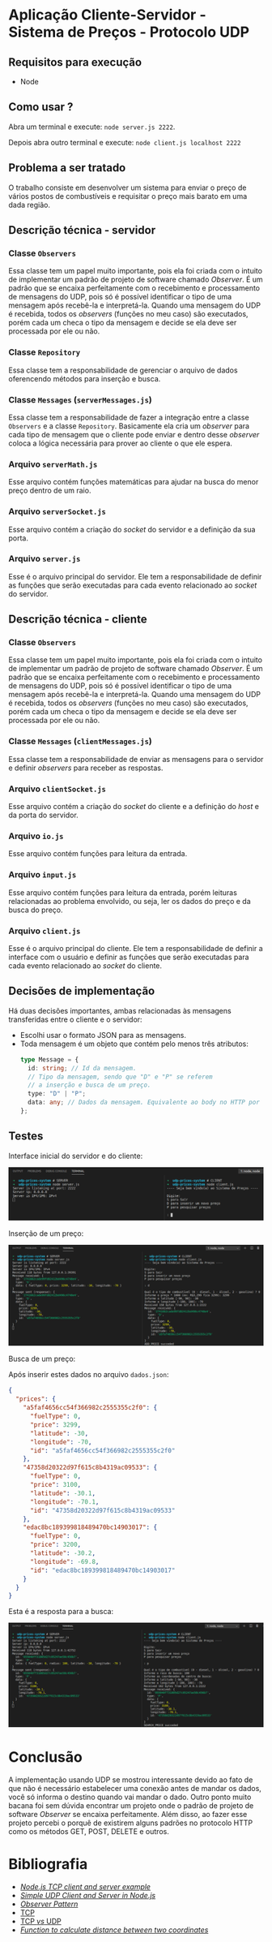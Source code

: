 # Aplicação Cliente-Servidor - Sistema de Preços - Protocolo UDP

## Requisitos para execução

- Node

## Como usar ?

Abra um terminal e execute: `node server.js 2222`.

Depois abra outro terminal e execute: `node client.js localhost 2222`

## Problema a ser tratado

O trabalho consiste em desenvolver um sistema para enviar o preço de vários postos de combustíveis e requisitar o preço mais barato em uma dada região.

## Descrição técnica - servidor

### Classe `Observers`

Essa classe tem um papel muito importante, pois ela foi criada com o intuito de implementar um padrão de projeto de software chamado _Observer_. É um padrão que se encaixa perfeitamente com o recebimento e processamento de mensagens do UDP, pois só é possível identificar o tipo de uma mensagem após recebê-la e interpretá-la. Quando uma mensagem do UDP é recebida, todos os _observers_ (funções no meu caso) são executados, porém cada um checa o tipo da mensagem e decide se ela deve ser processada por ele ou não.

### Classe `Repository`

Essa classe tem a responsabilidade de gerenciar o arquivo de dados oferencendo métodos para inserção e busca.

### Classe `Messages` (`serverMessages.js`)

Essa classe tem a responsabilidade de fazer a integração entre a classe `Observers` e a classe `Repository`. Basicamente ela cria um _observer_ para cada tipo de mensagem que o cliente pode enviar e dentro desse _observer_ coloca a lógica necessária para prover ao cliente o que ele espera.

### Arquivo `serverMath.js`

Esse arquivo contém funções matemáticas para ajudar na busca do menor preço dentro de um raio.

### Arquivo `serverSocket.js`

Esse arquivo contém a criação do _socket_ do servidor e a definição da sua porta.

### Arquivo `server.js`

Esse é o arquivo principal do servidor. Ele tem a responsabilidade de definir as funções que serão executadas para cada evento relacionado ao _socket_ do servidor.

## Descrição técnica - cliente

### Classe `Observers`

Essa classe tem um papel muito importante, pois ela foi criada com o intuito de implementar um padrão de projeto de software chamado _Observer_. É um padrão que se encaixa perfeitamente com o recebimento e processamento de mensagens do UDP, pois só é possível identificar o tipo de uma mensagem após recebê-la e interpretá-la. Quando uma mensagem do UDP é recebida, todos os _observers_ (funções no meu caso) são executados, porém cada um checa o tipo da mensagem e decide se ela deve ser processada por ele ou não.

### Classe `Messages` (`clientMessages.js`)

Essa classe tem a responsabilidade de enviar as mensagens para o servidor e definir _observers_ para receber as respostas.

### Arquivo `clientSocket.js`

Esse arquivo contém a criação do _socket_ do cliente e a definição do _host_ e da porta do servidor.

### Arquivo `io.js`

Esse arquivo contém funções para leitura da entrada.

### Arquivo `input.js`

Esse arquivo contém funções para leitura da entrada, porém leituras relacionadas ao problema envolvido, ou seja, ler os dados do preço e da busca do preço.

### Arquivo `client.js`

Esse é o arquivo principal do cliente. Ele tem a responsabilidade de definir a interface com o usuário e definir as funções que serão executadas para cada evento relacionado ao _socket_ do cliente.

## Decisões de implementação

Há duas decisões importantes, ambas relacionadas às mensagens transferidas entre o cliente e o servidor:

- Escolhi usar o formato JSON para as mensagens.
- Toda mensagem é um objeto que contém pelo menos três atributos:
  ```ts
  type Message = {
    id: string; // Id da mensagem.
    // Tipo da mensagem, sendo que "D" e "P" se referem
    // a inserção e busca de um preço.
    type: "D" | "P";
    data: any; // Dados da mensagem. Equivalente ao body no HTTP por exemplo.
  };
  ```

## Testes

Interface inicial do servidor e do cliente:

<img alt="server and cliente - initial interface" src="./initial-interface.png"></img>

Inserção de um preço:

<img alt="client - price insertion" src="./price-insertion.png"></img>

Busca de um preço:

Após inserir estes dados no arquivo `dados.json`:

```json
{
  "prices": {
    "a5faf4656cc54f366982c2555355c2f0": {
      "fuelType": 0,
      "price": 3299,
      "latitude": -30,
      "longitude": -70,
      "id": "a5faf4656cc54f366982c2555355c2f0"
    },
    "47358d20322d97f615c8b4319ac09533": {
      "fuelType": 0,
      "price": 3100,
      "latitude": -30.1,
      "longitude": -70.1,
      "id": "47358d20322d97f615c8b4319ac09533"
    },
    "edac8bc189399818489470bc14903017": {
      "fuelType": 0,
      "price": 3200,
      "latitude": -30.2,
      "longitude": -69.8,
      "id": "edac8bc189399818489470bc14903017"
    }
  }
}
```

Esta é a resposta para a busca:

<img alt="client - price search" src="./price-search.png"></img>

# Conclusão

A implementação usando UDP se mostrou interessante devido ao fato de que não é necessário estabelecer uma conexão antes de mandar os dados, você só informa o destino quando vai mandar o dado. Outro ponto muito bacana foi sem dúvida encontrar um projeto onde o padrão de projeto de software _Observer_ se encaixa perfeitamente. Além disso, ao fazer esse projeto percebi o porquê de existirem alguns padrões no protocolo HTTP como os métodos GET, POST, DELETE e outros.

# Bibliografia

- [_Node.js TCP client and server example_](https://gist.github.com/tedmiston/5935757)
- [_Simple UDP Client and Server in Node.js_](https://gist.github.com/sid24rane/6e6698e93360f2694e310dd347a2e2eb)
- [_Observer Pattern_](https://pt.wikipedia.org/wiki/Observer)
- [TCP](https://pt.wikipedia.org/wiki/Transmission_Control_Protocol)
- [TCP _vs_ UDP](https://pt.stackoverflow.com/questions/221860/o-que-%C3%A9-tcp-e-udp-qual-a-diferen%C3%A7a-entre-os-dois-protocolos#:~:text=O%20TCP%20preza%20pela%20confiabilidade,o%20envio%20direto%20de%20dados.)
- [_Function to calculate distance between two coordinates_](https://stackoverflow.com/questions/18883601/function-to-calculate-distance-between-two-coordinates)
